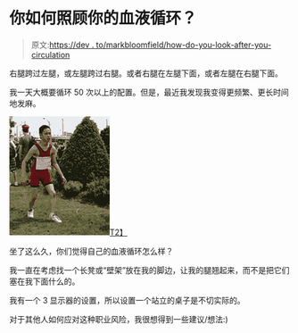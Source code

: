 # 你如何照顾你的血液循环？

> 原文:[https://dev . to/markbloomfield/how-do-you-look-after-you-circulation](https://dev.to/markbloomfield/how-do-you-look-after-your-circulation)

右腿跨过左腿，或左腿跨过右腿。或者右腿在左腿下面，或者左腿在右腿下面。

我一天大概要循环 50 次以上的配置。但是，最近我发现我变得更频繁、更长时间地发麻。

[![Sore legs](img/f3d463f9aad5f4e360361cf3ea6b3233.png)T2】](https://i.giphy.com/media/rzfpqvEWkESEU/giphy.gif)

坐了这么久，你们觉得自己的血液循环怎么样？

我一直在考虑找一个长凳或“壁架”放在我的脚边，让我的腿翘起来，而不是把它们塞在我下面什么的。

我有一个 3 显示器的设置，所以设置一个站立的桌子是不切实际的。

对于其他人如何应对这种职业风险，我很想得到一些建议/想法:)